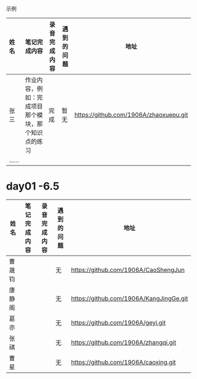 示例



| 姓名   | 笔记完成内容                                                 | 录音完成内容 | 遇到的问题                                         | 地址                                                 |
| :----- | ------------------------------------------------------------ | ------------ | -------------------------------------------------- | ---------------------------------------------------- |
| 张三 | 作业内容，例如：完成项目那个模块，那个知识点的练习 |      完成   |  暂无   | https://github.com/1906A/zhaoxuepu.git |
| …… |   |    |                                       |       |



#    day01 -6.5

| 姓名   | 笔记完成内容 | 录音完成内容 | 遇到的问题 | 地址                                    |
| ------ | ------------ | ------------ | ---------- | --------------------------------------- |
| 曹晟钧 |              |              | 无         | https://github.com/1906A/CaoShengJun    |
| 康静阁 |              |              | 无         | https://github.com/1906A/KangJingGe.git |
| 葛亦   |              |              | 无         | https://github.com/1906A/geyi.git       |
| 张祺   |              |              | 无         | https://github.com/1906A/zhangqi.git    |
| 曹星   |              |              | 无         | https://github.com/1906A/caoxing.git    |

